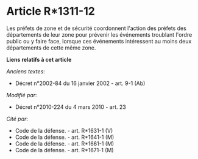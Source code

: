 # Article R*1311-12

Les  préfets de zone et de sécurité  coordonnent l'action des préfets des départements de leur zone pour prévenir les
événements troublant l'ordre public ou y faire face, lorsque ces événements intéressent au moins deux départements de cette
même zone.

**Liens relatifs à cet article**

_Anciens textes_:

  - Décret n°2002-84 du 16 janvier 2002 - art. 9-1 (Ab)

_Modifié par_:

  - Décret n°2010-224 du 4 mars 2010 - art. 23

_Cité par_:

  - Code de la défense. - art. R*1631-1 (V)
  - Code de la défense. - art. R*1641-1 (M)
  - Code de la défense. - art. R*1661-1 (M)
  - Code de la défense. - art. R*1671-1 (M)
